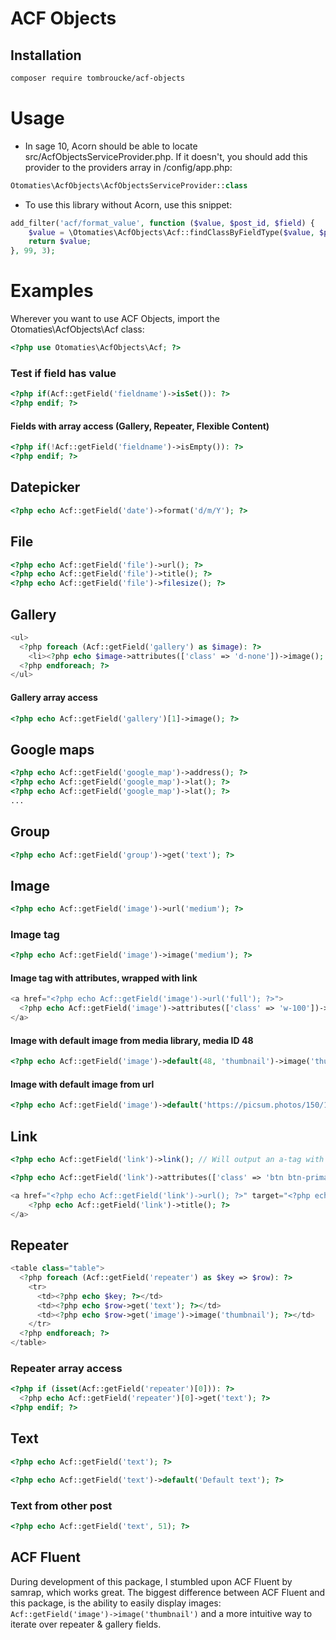 # ACF Objects

## Installation

```sh
composer require tombroucke/acf-objects
```

# Usage
- In sage 10, Acorn should be able to locate src/AcfObjectsServiceProvider.php. If it doesn't, you should add this provider to the providers array in /config/app.php:

```php
Otomaties\AcfObjects\AcfObjectsServiceProvider::class
```

- To use this library without Acorn, use this snippet:
```php
add_filter('acf/format_value', function ($value, $post_id, $field) {
    $value = \Otomaties\AcfObjects\Acf::findClassByFieldType($value, $post_id, $field);
    return $value;
}, 99, 3);
```

# Examples
Wherever you want to use ACF Objects, import the Otomaties\AcfObjects\Acf class:

```php
<?php use Otomaties\AcfObjects\Acf; ?>
```

### Test if field has value
```php
<?php if(Acf::getField('fieldname')->isSet()): ?>
<?php endif; ?>
```
#### Fields with array access (Gallery, Repeater, Flexible Content)
```php
<?php if(!Acf::getField('fieldname')->isEmpty()): ?>
<?php endif; ?>
```

## Datepicker
```php
<?php echo Acf::getField('date')->format('d/m/Y'); ?>
```

## File
```php
<?php echo Acf::getField('file')->url(); ?>
<?php echo Acf::getField('file')->title(); ?>
<?php echo Acf::getField('file')->filesize(); ?>
```

## Gallery
```php
<ul>
  <?php foreach (Acf::getField('gallery') as $image): ?>
    <li><?php echo $image->attributes(['class' => 'd-none'])->image(); ?></li>
  <?php endforeach; ?>
</ul>
```

#### Gallery array access
```php
<?php echo Acf::getField('gallery')[1]->image(); ?>
```

## Google maps
```php
<?php echo Acf::getField('google_map')->address(); ?>
<?php echo Acf::getField('google_map')->lat(); ?>
<?php echo Acf::getField('google_map')->lat(); ?>
...
```

## Group
```php
<?php echo Acf::getField('group')->get('text'); ?>
```

## Image
```php
<?php echo Acf::getField('image')->url('medium'); ?> 
```

### Image tag
```php
<?php echo Acf::getField('image')->image('medium'); ?>
```

#### Image tag with attributes, wrapped with link
```php
<a href="<?php echo Acf::getField('image')->url('full'); ?>">
  <?php echo Acf::getField('image')->attributes(['class' => 'w-100'])->image('thumbnail'); ?>
</a>
```

#### Image with default image from media library, media ID 48
```php
<?php echo Acf::getField('image')->default(48, 'thumbnail')->image('thumbnail'); ?>
```

#### Image with default image from url
```php
<?php echo Acf::getField('image')->default('https://picsum.photos/150/150')->image('thumbnail'); ?>
```

## Link

```php
<?php echo Acf::getField('link')->link(); // Will output an a-tag with href, target & title ?>
```
```php
<?php echo Acf::getField('link')->attributes(['class' => 'btn btn-primary','data-foo' => 'bar'])->link(); ?>
```
```php
<a href="<?php echo Acf::getField('link')->url(); ?>" target="<?php echo Acf::getField('link')->target(); ?>">
    <?php echo Acf::getField('link')->title(); ?>
</a>
```

## Repeater
```php
<table class="table">
  <?php foreach (Acf::getField('repeater') as $key => $row): ?>
    <tr>
      <td><?php echo $key; ?></td>
      <td><?php echo $row->get('text'); ?></td>
      <td><?php echo $row->get('image')->image('thumbnail'); ?></td>
    </tr>
  <?php endforeach; ?>
</table>

```

### Repeater array access
```php
<?php if (isset(Acf::getField('repeater')[0])): ?>
  <?php echo Acf::getField('repeater')[0]->get('text'); ?>
<?php endif; ?>
```

## Text
```php
<?php echo Acf::getField('text'); ?>
```
```php
<?php echo Acf::getField('text')->default('Default text'); ?>

```

### Text from other post
```php
<?php echo Acf::getField('text', 51); ?>
```


## ACF Fluent
During development of this package, I stumbled upon ACF Fluent by samrap, which works great. The biggest difference between ACF Fluent and this package, is the ability to easily display images: ```Acf::getField('image')->image('thumbnail')``` and a more intuitive way to iterate over repeater & gallery fields.
